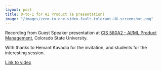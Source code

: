 ```yaml
---
layout: post
title: 0-to-1 for AI Product (a presentation)
image: "/images/zero-to-one-video-fault-tolerant-UX-screenshot.png"
---
```


Recording from Guest Speaker presentation at [CIS 580A2 - AI/ML Product Management](https://www.online.colostate.edu/courses/CIS/CIS580A2.dot), Colorado State University.

With thanks to Hemant Kavadia for the invitation, and students for the interesting session.

[Link to video](https://www.kaltura.com/index.php/extwidget/preview/partner_id/1821471/uiconf_id/47490853/entry_id/1_a6d2hekf/embed/dynamic?)